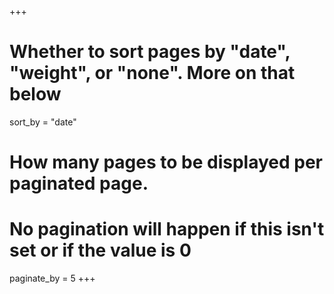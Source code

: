 +++
# Whether to sort pages by "date", "weight", or "none". More on that below
sort_by = "date"

# How many pages to be displayed per paginated page.
# No pagination will happen if this isn't set or if the value is 0
paginate_by = 5
+++

